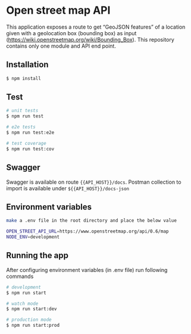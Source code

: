 # Open street map API

This application exposes a route to get “GeoJSON features” of a location given with a geolocation box (bounding box) as input (https://wiki.openstreetmap.org/wiki/Bounding_Box).
This repository contains only one module and API end point.

## Installation

```bash
$ npm install
```

## Test

```bash
# unit tests
$ npm run test

# e2e tests
$ npm run test:e2e

# test coverage
$ npm run test:cov
```

## Swagger

Swagger is available on route `{{API_HOST}}/docs`.
Postman collection to import is available under `${{API_HOST}}/docs-json`

## Environment variables

```bash
make a .env file in the root directory and place the below value

OPEN_STREET_API_URL=https://www.openstreetmap.org/api/0.6/map
NODE_ENV=development
```

## Running the app

After configuring environment variables (in .env file) run following commands

```bash
# development
$ npm run start

# watch mode
$ npm run start:dev

# production mode
$ npm run start:prod
```
